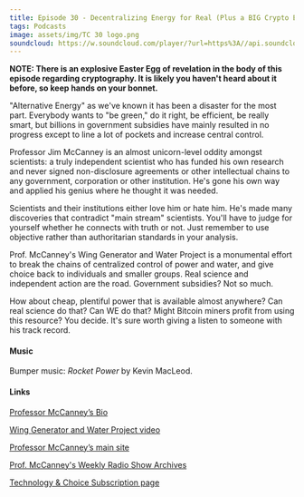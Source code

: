 ```yaml
---
title: Episode 30 - Decentralizing Energy for Real (Plus a BIG Crypto Easter Egg), with Jim McCanney
tags: Podcasts
image: assets/img/TC 30 logo.png
soundcloud: https://w.soundcloud.com/player/?url=https%3A//api.soundcloud.com/tracks/409275861
---
```

**NOTE: There is an explosive Easter Egg of revelation in the body of this episode regarding cryptography. It is likely you haven't heard about it before, so keep hands on your bonnet.**

"Alternative Energy" as we've known it has been a disaster for the most part. Everybody wants to "be green," do it right, be efficient, be really smart, but billions in government subsidies have mainly resulted in no progress except to line a lot of pockets and increase central control.

Professor Jim McCanney is an almost unicorn-level oddity amongst scientists: a truly independent scientist who has funded his own research and never signed non-disclosure agreements or other intellectual chains to any government, corporation or other institution. He's gone his own way and applied his genius where he thought it was needed.   

Scientists and their institutions either love him or hate him. He's made many discoveries that contradict "main stream" scientists. You'll have to judge for yourself whether he connects with truth or not. Just remember to use objective rather than authoritarian standards in your analysis.

Prof. McCanney's Wing Generator and Water Project is a monumental effort to break the chains of centralized control of power and water, and give choice back to individuals and smaller groups. Real science and independent action are the road. Government subsidies? Not so much.
 
How about cheap, plentiful power that is available almost anywhere? Can real science do that? Can WE do that? Might Bitcoin miners profit from using this resource? You decide. It's sure worth giving a listen to someone with his track record.

#### Music

Bumper music: *Rocket Power* by Kevin MacLeod.

#### Links

[Professor McCanney’s Bio](http://www.jmccanneyscience.com/Bio.HTM)

[Wing Generator and Water Project video](https://www.youtube.com/watch?v=7ozm1CoXzCg)

[Professor McCanney’s main site](http://www.jmccanneyscience.com/)

[Prof. McCanney's Weekly Radio Show Archives](http://www.jmccanneyscience.com/WeeklyRadioShowArchivesSubPage.HTM)

[Technology & Choice Subscription page](https://technologyandchoice.com/subscribe/)
